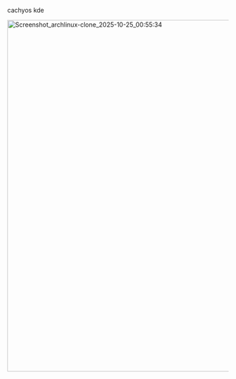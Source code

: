 
cachyos kde 

<img width="1280" height="800" alt="Screenshot_archlinux-clone_2025-10-25_00:55:34" src="https://github.com/user-attachments/assets/7474cabd-f07b-45d9-80f6-fd8cdbefe017" />
